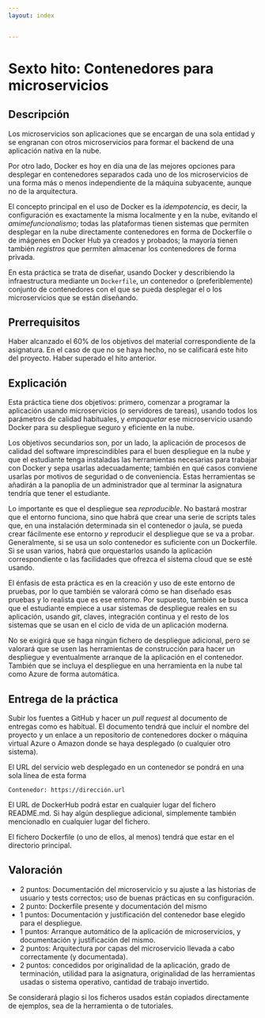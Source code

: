 ```yaml
---
layout: index


---
```

# Sexto hito: Contenedores para microservicios

Descripción
-----------------

Los microservicios son aplicaciones que se encargan de una sola
entidad y se engranan con otros microservicios para formar el backend
de una aplicación nativa en la nube. 

Por otro lado, Docker es hoy en día una de las mejores opciones para
desplegar en contenedores separados cada uno de los microservicios de
una forma más o menos independiente de la máquina subyacente, aunque
no de la arquitectura. 

El concepto principal en el uso de Docker es la *idempotencia*, es
decir, la configuración es exactamente la misma localmente y en la
nube, evitando el *amimefuncionalismo*; todas las plataformas tienen
sistemas que permiten desplegar en la nube directamente contenedores
en forma de Dockerfile o de imágenes en Docker Hub ya creados y
probados; la mayoría tienen también *registros* que permiten almacenar
los contenedores de forma privada.

En esta práctica se trata de diseñar, usando Docker y describiendo la
infraestructura mediante un `Dockerfile`, un contenedor o
(preferiblemente) conjunto de
contenedores con el que se pueda desplegar el o los microservicios que
se están diseñando. 

Prerrequisitos
--------------------

Haber alcanzado el 60% de los objetivos del material correspondiente
de la asignatura. En el caso de que no se haya hecho, no se calificará este hito del
proyecto. Haber superado el hito anterior.

Explicación
----------------

Esta práctica tiene dos objetivos: primero, comenzar a programar la
aplicación usando microservicios (o servidores de tareas), usando
todos los parámetros de calidad habituales, y *empaquetar* ese
microservicio usando Docker para su despliegue seguro y eficiente en
la nube.

Los objetivos secundarios son, por un lado, la aplicación de procesos
de calidad del software imprescindibles para el buen despliegue en la
nube y que el estudiante tenga instaladas las
herramientas necesarias para trabajar con Docker y sepa usarlas adecuadamente; también en qué casos
conviene usarlas por motivos de seguridad o de conveniencia. Estas herramientas se
añadirán a la panoplia de un administrador que al terminar
la asignatura tendría que tener el estudiante.

Lo importante es que el despliegue sea
*reproducible*. No bastará mostrar que el entorno funciona, sino que
habrá que crear una serie de scripts tales que, en una instalación
determinada sin el contenedor o jaula, se pueda crear fácilmente ese
entorno *y* reproducir el despliegue que se va a probar. Generalmente,
si se usa un solo contenedor es suficiente con un Dockerfile. Si se
usan varios, habrá que orquestarlos usando la aplicación
correspondiente o las facilidades que ofrezca el sistema cloud que se esté usando.

El énfasis de esta práctica es en la creación y uso de este entorno de
pruebas, por lo que también se valorará cómo se han diseñado esas
pruebas y lo realista que es ese entorno. Por supuesto, también se
busca que el estudiante empiece a usar sistemas de despliegue reales en su
aplicación, usando *git*, claves, integración continua y el resto de
los sistemas que se usan en el ciclo de vida de un aplicación moderna.

No se exigirá que se haga ningún fichero de despliegue adicional, pero
se valorará que se usen las herramientas de construcción para hacer un
despliegue y eventualmente arranque de la aplicación en el
contenedor. También que se incluya el despliegue en una herramienta en
la nube tal como Azure de forma automática. 

Entrega de la práctica
--------------------------------

Subir los fuentes a GitHub y hacer un *pull request* al documento de entregas como es habitual. El documento tendrá que incluir el nombre del proyecto y
un enlace a un repositorio de contenedores docker o máquina virtual
Azure o Amazon donde se haya desplegado (o cualquier otro sistema). 

El URL del servicio web desplegado en un contenedor se pondrá en una sola línea de esta forma

	Contenedor: https://dirección.url

El URL de DockerHub podrá estar en cualquier lugar del fichero
README.md. Si hay algún despliegue adicional, simplemente también
mencionadlo en cualquier lugar del fichero.

El fichero Dockerfile (o uno de ellos, al menos) tendrá que estar en
el directorio principal.

Valoración
--------------

* 2 puntos: Documentación del microservicio y su ajuste a las
  historias de usuario y tests correctos; uso de buenas prácticas en
  su configuración.
* 2 punto: Dockerfile presente y documentación del mismo 
* 1 puntos: Documentación y justificación del contenedor base elegido para el
  despliegue.
* 1 puntos: Arranque automático de la aplicación de microservicios, y
  documentación y justificación del mismo.
* 2 puntos: Arquitectura por capas del microservicio llevada a cabo
  correctamente (y documentada).
* 2 puntos: concedidos por originalidad de la aplicación, grado de
  terminación, utilidad para la asignatura, originalidad de las
  herramientas usadas o sistema operativo, cantidad de trabajo
  invertido.
  
Se considerará plagio si los ficheros usados están copiados
directamente de ejemplos, sea de la herramienta o de tutoriales.
